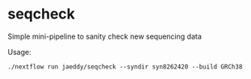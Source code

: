 # seqcheck
Simple mini-pipeline to sanity check new sequencing data

Usage:
```
./nextflow run jaeddy/seqcheck --syndir syn8262420 --build GRCh38
```
